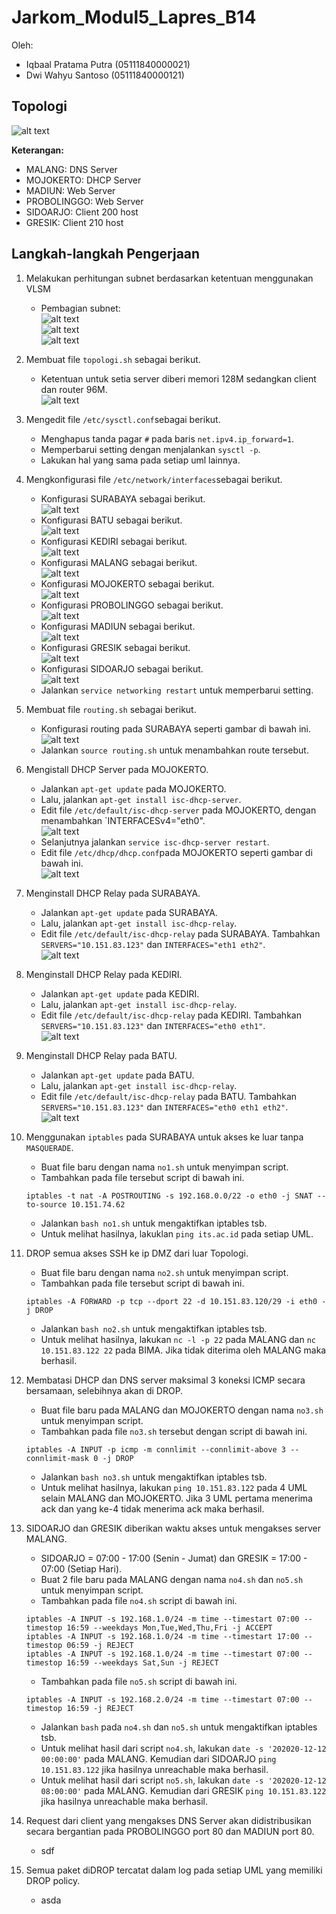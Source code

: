 # Jarkom_Modul5_Lapres_B14 <br>
Oleh:
- Iqbaal Pratama Putra (05111840000021) <br>
- Dwi Wahyu Santoso (05111840000121) <br>

## Topologi <br>
![alt text](/img/topologi.png)<br>

**Keterangan:** <br>
- MALANG: DNS Server <br>
- MOJOKERTO: DHCP Server <br>
- MADIUN: Web Server <br>
- PROBOLINGGO: Web Server <br>
- SIDOARJO: Client 200 host <br>
- GRESIK: Client 210 host <br>

## Langkah-langkah Pengerjaan <br>
1. Melakukan perhitungan subnet berdasarkan ketentuan menggunakan VLSM<br>
   - Pembagian subnet:<br>
    ![alt text](/img/table.png) <br>
    ![alt text](/img/vlsm.png) <br>
    ![alt text](/img/tree.png) <br>
    
2. Membuat file `topologi.sh` sebagai berikut. <br>
   - Ketentuan untuk setia server diberi memori 128M sedangkan client dan router 96M. <br>
     ![alt text](/img/2.1.png) <br>
    
3. Mengedit file `/etc/sysctl.conf`sebagai berikut. <br>
   - Menghapus tanda pagar `#` pada baris `net.ipv4.ip_forward=1`. <br>
   - Memperbarui setting dengan menjalankan `sysctl -p`. <br>
   - Lakukan hal yang sama pada setiap uml lainnya. <br>

4. Mengkonfigurasi file `/etc/network/interfaces`sebagai berikut. <br>
   - Konfigurasi SURABAYA sebagai berikut. <br>
     ![alt text](/img/4.1.png) <br>
   - Konfigurasi BATU sebagai berikut. <br>
     ![alt text](/img/4.2.png) <br>
   - Konfigurasi KEDIRI sebagai berikut. <br>
     ![alt text](/img/4.3.png) <br>
   - Konfigurasi MALANG sebagai berikut. <br>
     ![alt text](/img/4.4.png) <br>
   - Konfigurasi MOJOKERTO sebagai berikut. <br>
     ![alt text](/img/4.5.png) <br>
   - Konfigurasi PROBOLINGGO sebagai berikut. <br>
     ![alt text](/img/4.6.png) <br>
   - Konfigurasi MADIUN sebagai berikut. <br>
     ![alt text](/img/4.7.png) <br>
   - Konfigurasi GRESIK sebagai berikut. <br>
     ![alt text](/img/4.8.png) <br>
   - Konfigurasi SIDOARJO sebagai berikut. <br>
     ![alt text](/img/4.9.png) <br>
   - Jalankan `service networking restart` untuk memperbarui setting. <br>

5. Membuat file `routing.sh` sebagai berikut. <br>
   - Konfigurasi routing pada SURABAYA seperti gambar di bawah ini. <br>
     ![alt text](/img/5.1.png) <br>
   - Jalankan `source routing.sh` untuk menambahkan route tersebut. <br>

6. Mengistall DHCP Server pada MOJOKERTO. <br>
   - Jalankan `apt-get update` pada MOJOKERTO. <br>
   - Lalu, jalankan `apt-get install isc-dhcp-server`. <br>
   - Edit file `/etc/default/isc-dhcp-server` pada MOJOKERTO, dengan menambahkan `INTERFACESv4="eth0". <br>
     ![alt text](/img/6.1.png) <br>
   - Selanjutnya jalankan `service isc-dhcp-server restart`. <br>
   - Edit file `/etc/dhcp/dhcp.conf`pada MOJOKERTO seperti gambar di bawah ini. <br>
     ![alt text](/img/6.2.png) <br>
     
7. Menginstall DHCP Relay pada SURABAYA. <br>
   - Jalankan `apt-get update` pada SURABAYA. <br>
   - Lalu, jalankan `apt-get install isc-dhcp-relay`. <br>
   - Edit file `/etc/default/isc-dhcp-relay` pada SURABAYA. Tambahkan `SERVERS="10.151.83.123"` dan `INTERFACES="eth1 eth2"`. <br>
     ![alt text](/img/7.1.png) <br>
     
8. Menginstall DHCP Relay pada KEDIRI. <br>
   - Jalankan `apt-get update` pada KEDIRI. <br>
   - Lalu, jalankan `apt-get install isc-dhcp-relay`. <br>
   - Edit file `/etc/default/isc-dhcp-relay` pada KEDIRI. Tambahkan `SERVERS="10.151.83.123"` dan `INTERFACES="eth0 eth1"`.  <br>
     ![alt text](/img/8.1.png) <br>
     
9. Menginstall DHCP Relay pada BATU. <br>
   - Jalankan `apt-get update` pada BATU. <br>
   - Lalu, jalankan `apt-get install isc-dhcp-relay`. <br>
   - Edit file `/etc/default/isc-dhcp-relay` pada BATU. Tambahkan `SERVERS="10.151.83.123"` dan `INTERFACES="eth0 eth1 eth2"`.  <br>
     ![alt text](/img/9.1.png) <br>
     
10. Menggunakan `iptables` pada SURABAYA untuk akses ke luar tanpa `MASQUERADE`. <br>
    - Buat file baru dengan nama `no1.sh` untuk menyimpan script. <br>
    - Tambahkan pada file tersebut script di bawah ini. <br>
    ```
    iptables -t nat -A POSTROUTING -s 192.168.0.0/22 -o eth0 -j SNAT --to-source 10.151.74.62
    ```
    - Jalankan `bash no1.sh` untuk mengaktifkan iptables tsb. <br>
    - Untuk melihat hasilnya, lakuklan `ping its.ac.id` pada setiap UML. <br> 
   
11. DROP semua akses SSH ke  ip DMZ dari luar Topologi. <br>
    - Buat file baru dengan nama `no2.sh` untuk menyimpan script. <br>
    - Tambahkan pada file tersebut script di bawah ini. <br>
    ```
    iptables -A FORWARD -p tcp --dport 22 -d 10.151.83.120/29 -i eth0 -j DROP
    ```
    - Jalankan `bash no2.sh` untuk mengaktifkan iptables tsb. <br>
    - Untuk melihat hasilnya, lakukan `nc -l -p 22` pada MALANG dan `nc 10.151.83.122 22` pada BIMA. Jika tidak diterima oleh MALANG maka berhasil. <br>
   
12. Membatasi DHCP dan DNS server maksimal 3 koneksi ICMP secara bersamaan, selebihnya akan di DROP. <br>
    - Buat file baru pada MALANG dan MOJOKERTO dengan nama `no3.sh` untuk menyimpan script. <br>
    - Tambahkan pada file `no3.sh` tersebut dengan script di bawah ini. <br>
    ```
    iptables -A INPUT -p icmp -m connlimit --connlimit-above 3 --connlimit-mask 0 -j DROP
    ```
    - Jalankan `bash no3.sh` untuk mengaktifkan iptables tsb. <br>
    - Untuk melihat hasilnya, lakukan `ping 10.151.83.122` pada 4 UML selain MALANG dan MOJOKERTO. Jika 3 UML pertama menerima ack dan yang ke-4 tidak menerima ack maka berhasil. <br>
    
13. SIDOARJO dan GRESIK diberikan waktu akses untuk mengakses server MALANG. <br>
    - SIDOARJO = 07:00 - 17:00 (Senin - Jumat) dan GRESIK = 17:00 - 07:00 (Setiap Hari). <br>
    - Buat 2 file baru pada MALANG dengan nama `no4.sh` dan `no5.sh` untuk menyimpan script. <br>
    - Tambahkan pada file `no4.sh` script di bawah ini. <br>
    ```
    iptables -A INPUT -s 192.168.1.0/24 -m time --timestart 07:00 --timestop 16:59 --weekdays Mon,Tue,Wed,Thu,Fri -j ACCEPT
    iptables -A INPUT -s 192.168.1.0/24 -m time --timestart 17:00 --timestop 06:59 -j REJECT
    iptables -A INPUT -s 192.168.1.0/24 -m time --timestart 07:00 --timestop 16:59 --weekdays Sat,Sun -j REJECT
    ```
    - Tambahkan pada file `no5.sh` script di bawah ini. <br>
    ```
    iptables -A INPUT -s 192.168.2.0/24 -m time --timestart 07:00 --timestop 16:59 -j REJECT
    ```
    - Jalankan `bash` pada `no4.sh` dan `no5.sh` untuk mengaktifkan iptables tsb. <br>
    - Untuk melihat hasil dari script `no4.sh`, lakukan `date -s '202020-12-12 00:00:00'` pada MALANG. Kemudian dari SIDOARJO `ping 10.151.83.122` jika hasilnya unreachable maka berhasil. <br>
    - Untuk melihat hasil dari script `no5.sh`, lakukan `date -s '202020-12-12 08:00:00'` pada MALANG. Kemudian dari GRESIK `ping 10.151.83.122` jika hasilnya unreachable maka berhasil. <br>
    
14. Request dari client yang mengakses DNS Server akan didistribusikan secara bergantian pada PROBOLINGGO port 80 dan MADIUN port 80. <br>
    - sdf
15. Semua paket diDROP tercatat dalam log pada setiap UML yang memiliki DROP policy. <br>
    - asda


